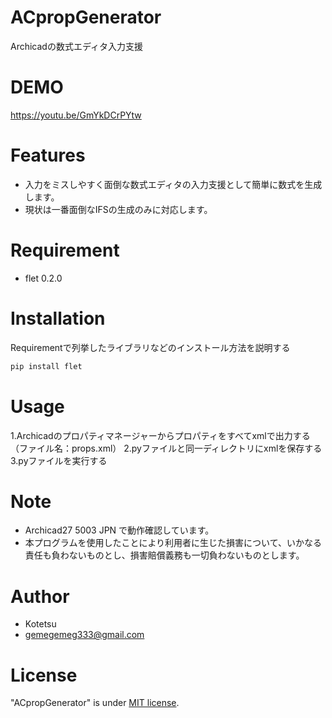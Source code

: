# ACpropGenerator

Archicadの数式エディタ入力支援

# DEMO

https://youtu.be/GmYkDCrPYtw

# Features

* 入力をミスしやすく面倒な数式エディタの入力支援として簡単に数式を生成します。
* 現状は一番面倒なIFSの生成のみに対応します。

# Requirement

* flet 0.2.0

# Installation

Requirementで列挙したライブラリなどのインストール方法を説明する

```bash
pip install flet
```

# Usage

1.Archicadのプロパティマネージャーからプロパティをすべてxmlで出力する（ファイル名：props.xml）
2.pyファイルと同一ディレクトリにxmlを保存する
3.pyファイルを実行する

# Note

* Archicad27 5003 JPN で動作確認しています。
* 本プログラムを使用したことにより利用者に生じた損害について、いかなる責任も負わないものとし、損害賠償義務も一切負わないものとします。

# Author

* Kotetsu
* gemegemeg333@gmail.com

# License
"ACpropGenerator" is under [MIT license](https://en.wikipedia.org/wiki/MIT_License).
  